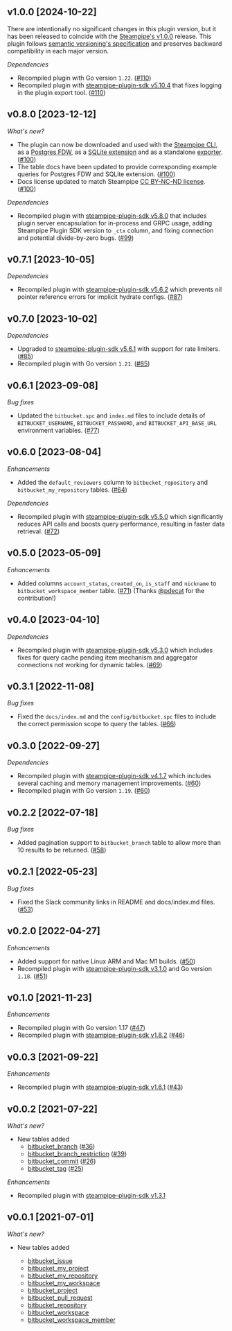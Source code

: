 ## v1.0.0 [2024-10-22]

There are intentionally no significant changes in this plugin version, but it has been released to coincide with the [Steampipe's v1.0.0](https://steampipe.io/changelog/steampipe-cli-v1-0-0) release. This plugin follows [semantic versioning's specification](https://semver.org/#semantic-versioning-specification-semver) and preserves backward compatibility in each major version.

_Dependencies_

- Recompiled plugin with Go version `1.22`. ([#110](https://github.com/turbot/steampipe-plugin-bitbucket/pull/110))
- Recompiled plugin with [steampipe-plugin-sdk v5.10.4](https://github.com/turbot/steampipe-plugin-sdk/blob/develop/CHANGELOG.md#v5104-2024-08-29) that fixes logging in the plugin export tool. ([#110](https://github.com/turbot/steampipe-plugin-bitbucket/pull/110))

## v0.8.0 [2023-12-12]

_What's new?_

- The plugin can now be downloaded and used with the [Steampipe CLI](https://steampipe.io/docs), as a [Postgres FDW](https://steampipe.io/docs/steampipe_postgres/overview), as a [SQLite extension](https://steampipe.io/docs//steampipe_sqlite/overview) and as a standalone [exporter](https://steampipe.io/docs/steampipe_export/overview). ([#100](https://github.com/turbot/steampipe-plugin-bitbucket/pull/100))
- The table docs have been updated to provide corresponding example queries for Postgres FDW and SQLite extension. ([#100](https://github.com/turbot/steampipe-plugin-bitbucket/pull/100))
- Docs license updated to match Steampipe [CC BY-NC-ND license](https://github.com/turbot/steampipe-plugin-bitbucket/blob/main/docs/LICENSE). ([#100](https://github.com/turbot/steampipe-plugin-bitbucket/pull/100))

_Dependencies_

- Recompiled plugin with [steampipe-plugin-sdk v5.8.0](https://github.com/turbot/steampipe-plugin-sdk/blob/main/CHANGELOG.md#v580-2023-12-11) that includes plugin server encapsulation for in-process and GRPC usage, adding Steampipe Plugin SDK version to `_ctx` column, and fixing connection and potential divide-by-zero bugs. ([#99](https://github.com/turbot/steampipe-plugin-bitbucket/pull/99))

## v0.7.1 [2023-10-05]

_Dependencies_

- Recompiled plugin with [steampipe-plugin-sdk v5.6.2](https://github.com/turbot/steampipe-plugin-sdk/blob/main/CHANGELOG.md#v562-2023-10-03) which prevents nil pointer reference errors for implicit hydrate configs. ([#87](https://github.com/turbot/steampipe-plugin-bitbucket/pull/87))

## v0.7.0 [2023-10-02]

_Dependencies_

- Upgraded to [steampipe-plugin-sdk v5.6.1](https://github.com/turbot/steampipe-plugin-sdk/blob/main/CHANGELOG.md#v561-2023-09-29) with support for rate limiters. ([#85](https://github.com/turbot/steampipe-plugin-bitbucket/pull/85))
- Recompiled plugin with Go version `1.21`. ([#85](https://github.com/turbot/steampipe-plugin-bitbucket/pull/85))

## v0.6.1 [2023-09-08]

_Bug fixes_

- Updated the `bitbucket.spc` and `index.md` files to include details of `BITBUCKET_USERNAME`, `BITBUCKET_PASSWORD`, and `BITBUCKET_API_BASE_URL` environment variables. ([#77](https://github.com/turbot/steampipe-plugin-bitbucket/pull/77))

## v0.6.0 [2023-08-04]

_Enhancements_

- Added the `default_reviewers` column to `bitbucket_repository` and `bitbucket_my_repository` tables. ([#64](https://github.com/turbot/steampipe-plugin-bitbucket/pull/64))

_Dependencies_

- Recompiled plugin with [steampipe-plugin-sdk v5.5.0](https://github.com/turbot/steampipe-plugin-sdk/blob/v5.5.0/CHANGELOG.md#v550-2023-06-16) which significantly reduces API calls and boosts query performance, resulting in faster data retrieval. ([#72](https://github.com/turbot/steampipe-plugin-bitbucket/pull/72))

## v0.5.0 [2023-05-09]

_Enhancements_

- Added columns `account_status`, `created_on`, `is_staff` and `nickname` to `bitbucket_workspace_member` table. ([#71](https://github.com/turbot/steampipe-plugin-bitbucket/pull/71)) (Thanks [@pdecat](https://github.com/pdecat) for the contribution!)

## v0.4.0 [2023-04-10]

_Dependencies_

- Recompiled plugin with [steampipe-plugin-sdk v5.3.0](https://github.com/turbot/steampipe-plugin-sdk/blob/main/CHANGELOG.md#v530-2023-03-16) which includes fixes for query cache pending item mechanism and aggregator connections not working for dynamic tables. ([#69](https://github.com/turbot/steampipe-plugin-bitbucket/pull/69))

## v0.3.1 [2022-11-08]

_Bug fixes_

- Fixed the `docs/index.md` and the `config/bitbucket.spc` files to include the correct permission scope to query the tables. ([#66](https://github.com/turbot/steampipe-plugin-bitbucket/pull/66))

## v0.3.0 [2022-09-27]

_Dependencies_

- Recompiled plugin with [steampipe-plugin-sdk v4.1.7](https://github.com/turbot/steampipe-plugin-sdk/blob/main/CHANGELOG.md#v417-2022-09-08) which includes several caching and memory management improvements. ([#60](https://github.com/turbot/steampipe-plugin-bitbucket/pull/60))
- Recompiled plugin with Go version `1.19`. ([#60](https://github.com/turbot/steampipe-plugin-bitbucket/pull/60))

## v0.2.2 [2022-07-18]

_Bug fixes_

- Added pagination support to `bitbucket_branch` table to allow more than 10 results to be returned. ([#58](https://github.com/turbot/steampipe-plugin-bitbucket/pull/58))

## v0.2.1 [2022-05-23]

_Bug fixes_

- Fixed the Slack community links in README and docs/index.md files. ([#53](https://github.com/turbot/steampipe-plugin-bitbucket/pull/53))

## v0.2.0 [2022-04-27]

_Enhancements_

- Added support for native Linux ARM and Mac M1 builds. ([#50](https://github.com/turbot/steampipe-plugin-bitbucket/pull/50))
- Recompiled plugin with [steampipe-plugin-sdk v3.1.0](https://github.com/turbot/steampipe-plugin-sdk/blob/main/CHANGELOG.md#v310--2022-03-30) and Go version `1.18`. ([#51](https://github.com/turbot/steampipe-plugin-bitbucket/pull/51))

## v0.1.0 [2021-11-23]

_Enhancements_

- Recompiled plugin with Go version 1.17 ([#47](https://github.com/turbot/steampipe-plugin-bitbucket/pull/47))
- Recompiled plugin with [steampipe-plugin-sdk v1.8.2](https://github.com/turbot/steampipe-plugin-sdk/blob/main/CHANGELOG.md#v182--2021-11-22) ([#46](https://github.com/turbot/steampipe-plugin-bitbucket/pull/46))

## v0.0.3 [2021-09-22]

_Enhancements_

- Recompiled plugin with [steampipe-plugin-sdk v1.6.1](https://github.com/turbot/steampipe-plugin-sdk/blob/main/CHANGELOG.md#v161--2021-09-21) ([#43](https://github.com/turbot/steampipe-plugin-bitbucket/pull/43))

## v0.0.2 [2021-07-22]

_What's new?_

- New tables added
  - [bitbucket_branch](https://hub.steampipe.io/plugins/turbot/bitbucket/tables/bitbucket_branch) ([#36](https://github.com/turbot/steampipe-plugin-bitbucket/pull/36))
  - [bitbucket_branch_restriction](https://hub.steampipe.io/plugins/turbot/bitbucket/tables/bitbucket_branch_restriction) ([#39](https://github.com/turbot/steampipe-plugin-bitbucket/pull/39))
  - [bitbucket_commit](https://hub.steampipe.io/plugins/turbot/bitbucket/tables/bitbucket_commit) ([#26](https://github.com/turbot/steampipe-plugin-bitbucket/pull/26))
  - [bitbucket_tag](https://hub.steampipe.io/plugins/turbot/bitbucket/tables/bitbucket_tag) ([#25](https://github.com/turbot/steampipe-plugin-bitbucket/pull/25))

_Enhancements_

- Recompiled plugin with [steampipe-plugin-sdk v1.3.1](https://github.com/turbot/steampipe-plugin-sdk/blob/main/CHANGELOG.md#v131--2021-07-15)

## v0.0.1 [2021-07-01]

_What's new?_

- New tables added

  - [bitbucket_issue](https://hub.steampipe.io/plugins/turbot/bitbucket/tables/bitbucket_issue)
  - [bitbucket_my_project](https://hub.steampipe.io/plugins/turbot/bitbucket/tables/bitbucket_my_project)
  - [bitbucket_my_repository](https://hub.steampipe.io/plugins/turbot/bitbucket/tables/bitbucket_my_repository)
  - [bitbucket_my_workspace](https://hub.steampipe.io/plugins/turbot/bitbucket/tables/bitbucket_my_workspace)
  - [bitbucket_project](https://hub.steampipe.io/plugins/turbot/bitbucket/tables/bitbucket_project)
  - [bitbucket_pull_request](https://hub.steampipe.io/plugins/turbot/bitbucket/tables/bitbucket_pull_request)
  - [bitbucket_repository](https://hub.steampipe.io/plugins/turbot/bitbucket/tables/bitbucket_repository)
  - [bitbucket_workspace](https://hub.steampipe.io/plugins/turbot/bitbucket/tables/bitbucket_workspace)
  - [bitbucket_workspace_member](https://hub.steampipe.io/plugins/turbot/bitbucket/tables/bitbucket_workspace_member)
